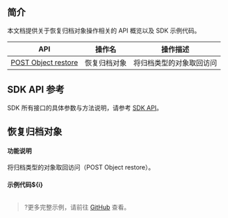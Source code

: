 ## 简介

本文档提供关于恢复归档对象操作相关的 API 概览以及 SDK 示例代码。

| API                                                          | 操作名         | 操作描述                                  |
| ------------------------------------------------------------ | -------------- | ----------------------------------------- |
| [POST Object restore](https://cloud.tencent.com/document/product/436/12633) | 恢复归档对象 | 将归档类型的对象取回访问                      |

## SDK API 参考

SDK 所有接口的具体参数与方法说明，请参考 [SDK API](cssg://api-doc)。

## 恢复归档对象 

#### 功能说明

将归档类型的对象取回访问（POST Object restore）。

#### 示例代码${i}

[//]: # (.cssg-snippet-restore-object)
```
```

>?更多完整示例，请前往 [GitHub](cssg://code-example/restore-object) 查看。

